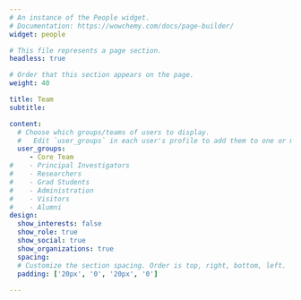 ```yaml
---
# An instance of the People widget.
# Documentation: https://wowchemy.com/docs/page-builder/
widget: people

# This file represents a page section.
headless: true

# Order that this section appears on the page.
weight: 40

title: Team
subtitle:

content:
  # Choose which groups/teams of users to display.
  #   Edit `user_groups` in each user's profile to add them to one or more of these groups.
  user_groups:
     - Core Team
#    - Principal Investigators
#    - Researchers
#    - Grad Students
#    - Administration
#    - Visitors
#    - Alumni
design:
  show_interests: false
  show_role: true
  show_social: true
  show_organizations: true
  spacing:
  # Customize the section spacing. Order is top, right, bottom, left.
  padding: ['20px', '0', '20px', '0']
    
---
```

